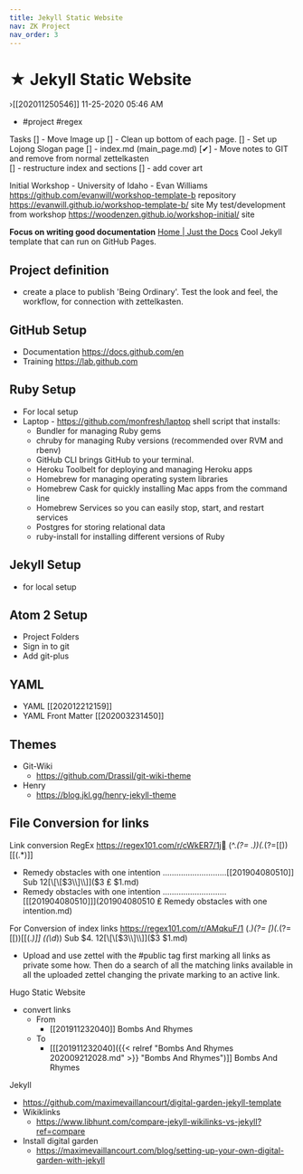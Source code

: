 ```yaml
---
title: Jekyll Static Website
nav: ZK Project
nav_order: 3
---
```

# ★ Jekyll Static Website
   ›[[202011250546]] 
   11-25-2020 05:46 AM

- #project #regex 

Tasks
[] - Move Image up
[] - Clean up bottom of each page.
[] - Set up Lojong Slogan page
[] - index.md (main_page.md)
[✔︎] - Move notes to GIT and remove from normal zettelkasten  
[] - restructure index and sections
[] - add cover art

Initial Workshop - University of Idaho - Evan Williams
https://github.com/evanwill/workshop-template-b repository 
https://evanwill.github.io/workshop-template-b/ site
My test/development from workshop
https://woodenzen.github.io/workshop-initial/ site

**Focus on writing good documentation**
 [Home | Just the Docs](https://pmarsceill.github.io/just-the-docs/) Cool Jekyll template that can run on GitHub Pages.

## Project definition 
- create a place to publish 'Being Ordinary'. Test the look and feel, the workflow, for connection with zettelkasten.

## GitHub Setup
- Documentation https://docs.github.com/en 
- Training https://lab.github.com

## Ruby Setup
- For local setup
- Laptop - https://github.com/monfresh/laptop shell script that installs:
    - Bundler for managing Ruby gems
    - chruby for managing Ruby versions (recommended over RVM and rbenv)
    - GitHub CLI brings GitHub to your terminal.
    - Heroku Toolbelt for deploying and managing Heroku apps
    - Homebrew for managing operating system libraries
    - Homebrew Cask for quickly installing Mac apps from the command line
    - Homebrew Services so you can easily stop, start, and restart services
    - Postgres for storing relational data
    - ruby-install for installing different versions of Ruby

## Jekyll Setup
- for local setup

## Atom 2 Setup
- Project Folders
- Sign in to git
- Add git-plus

## YAML
- YAML [[202012212159]]
- YAML Front Matter [[202003231450]]

## Themes
- Git-Wiki
    - https://github.com/Drassil/git-wiki-theme
- Henry
    - https://blog.jkl.gg/henry-jekyll-theme

## File Conversion for links

Link conversion RegEx https://regex101.com/r/cWkER7/1j
(^.*(?= \.))(.*(?=\[\[))\[\[(.*)\]\]
- Remedy obstacles with one intention ............................[[201904080510]]
Sub
$1$2[\\[\\[$3\\]\\]]($3 ₤ $1.md)
- Remedy obstacles with one intention ............................[\[\[201904080510\]\]](201904080510 ₤ Remedy obstacles with one intention.md)

For Conversion of index links
https://regex101.com/r/AMqkuF/1
(.*)(?= \[)(.*(?=\[\[))\[\[(.*)\]\] \((\d*)\) 
Sub
$4. $1$2[\\[\\[$3\\]\\]]($3 $1.md)

- Upload and use zettel with the #public tag first marking all links as private some how. Then do a search of all the matching links available in all the uploaded zettel changing the private marking to an active link.

Hugo Static Website
- convert links 
  - From
    - [[201911232040]] Bombs And Rhymes
  - To 
      - [[[201911232040]({{< relref "Bombs And Rhymes 202009212028.md" >}} "Bombs And Rhymes")]] Bombs And Rhymes 

Jekyll
- https://github.com/maximevaillancourt/digital-garden-jekyll-template
- Wikiklinks
  - https://www.libhunt.com/compare-jekyll-wikilinks-vs-jekyll?ref=compare
- Install digital garden
    - https://maximevaillancourt.com/blog/setting-up-your-own-digital-garden-with-jekyll
